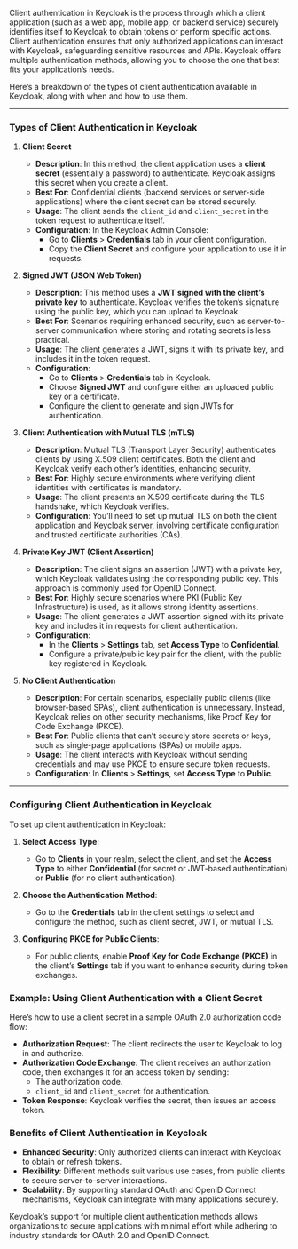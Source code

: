 Client authentication in Keycloak is the process through which a client application (such as a web app, mobile app, or backend service) securely identifies itself to Keycloak to obtain tokens or perform specific actions. Client authentication ensures that only authorized applications can interact with Keycloak, safeguarding sensitive resources and APIs. Keycloak offers multiple authentication methods, allowing you to choose the one that best fits your application’s needs.

Here’s a breakdown of the types of client authentication available in Keycloak, along with when and how to use them.

---

### Types of Client Authentication in Keycloak

1. **Client Secret**
    - **Description**: In this method, the client application uses a **client secret** (essentially a password) to authenticate. Keycloak assigns this secret when you create a client.
    - **Best For**: Confidential clients (backend services or server-side applications) where the client secret can be stored securely.
    - **Usage**: The client sends the `client_id` and `client_secret` in the token request to authenticate itself.
    - **Configuration**: In the Keycloak Admin Console:
        - Go to **Clients** > **Credentials** tab in your client configuration.
        - Copy the **Client Secret** and configure your application to use it in requests.

2. **Signed JWT (JSON Web Token)**
    - **Description**: This method uses a **JWT signed with the client’s private key** to authenticate. Keycloak verifies the token’s signature using the public key, which you can upload to Keycloak.
    - **Best For**: Scenarios requiring enhanced security, such as server-to-server communication where storing and rotating secrets is less practical.
    - **Usage**: The client generates a JWT, signs it with its private key, and includes it in the token request.
    - **Configuration**:
        - Go to **Clients** > **Credentials** tab in Keycloak.
        - Choose **Signed JWT** and configure either an uploaded public key or a certificate.
        - Configure the client to generate and sign JWTs for authentication.

3. **Client Authentication with Mutual TLS (mTLS)**
    - **Description**: Mutual TLS (Transport Layer Security) authenticates clients by using X.509 client certificates. Both the client and Keycloak verify each other’s identities, enhancing security.
    - **Best For**: Highly secure environments where verifying client identities with certificates is mandatory.
    - **Usage**: The client presents an X.509 certificate during the TLS handshake, which Keycloak verifies.
    - **Configuration**: You’ll need to set up mutual TLS on both the client application and Keycloak server, involving certificate configuration and trusted certificate authorities (CAs).

4. **Private Key JWT (Client Assertion)**
    - **Description**: The client signs an assertion (JWT) with a private key, which Keycloak validates using the corresponding public key. This approach is commonly used for OpenID Connect.
    - **Best For**: Highly secure scenarios where PKI (Public Key Infrastructure) is used, as it allows strong identity assertions.
    - **Usage**: The client generates a JWT assertion signed with its private key and includes it in requests for client authentication.
    - **Configuration**:
        - In the **Clients** > **Settings** tab, set **Access Type** to **Confidential**.
        - Configure a private/public key pair for the client, with the public key registered in Keycloak.

5. **No Client Authentication**
    - **Description**: For certain scenarios, especially public clients (like browser-based SPAs), client authentication is unnecessary. Instead, Keycloak relies on other security mechanisms, like Proof Key for Code Exchange (PKCE).
    - **Best For**: Public clients that can’t securely store secrets or keys, such as single-page applications (SPAs) or mobile apps.
    - **Usage**: The client interacts with Keycloak without sending credentials and may use PKCE to ensure secure token requests.
    - **Configuration**: In **Clients** > **Settings**, set **Access Type** to **Public**.

---

### Configuring Client Authentication in Keycloak

To set up client authentication in Keycloak:

1. **Select Access Type**:
    - Go to **Clients** in your realm, select the client, and set the **Access Type** to either **Confidential** (for secret or JWT-based authentication) or **Public** (for no client authentication).

2. **Choose the Authentication Method**:
    - Go to the **Credentials** tab in the client settings to select and configure the method, such as client secret, JWT, or mutual TLS.

3. **Configuring PKCE for Public Clients**:
    - For public clients, enable **Proof Key for Code Exchange (PKCE)** in the client’s **Settings** tab if you want to enhance security during token exchanges.

### Example: Using Client Authentication with a Client Secret

Here’s how to use a client secret in a sample OAuth 2.0 authorization code flow:

- **Authorization Request**: The client redirects the user to Keycloak to log in and authorize.
- **Authorization Code Exchange**: The client receives an authorization code, then exchanges it for an access token by sending:
    - The authorization code.
    - `client_id` and `client_secret` for authentication.
- **Token Response**: Keycloak verifies the secret, then issues an access token.

### Benefits of Client Authentication in Keycloak

- **Enhanced Security**: Only authorized clients can interact with Keycloak to obtain or refresh tokens.
- **Flexibility**: Different methods suit various use cases, from public clients to secure server-to-server interactions.
- **Scalability**: By supporting standard OAuth and OpenID Connect mechanisms, Keycloak can integrate with many applications securely.

Keycloak’s support for multiple client authentication methods allows organizations to secure applications with minimal effort while adhering to industry standards for OAuth 2.0 and OpenID Connect.